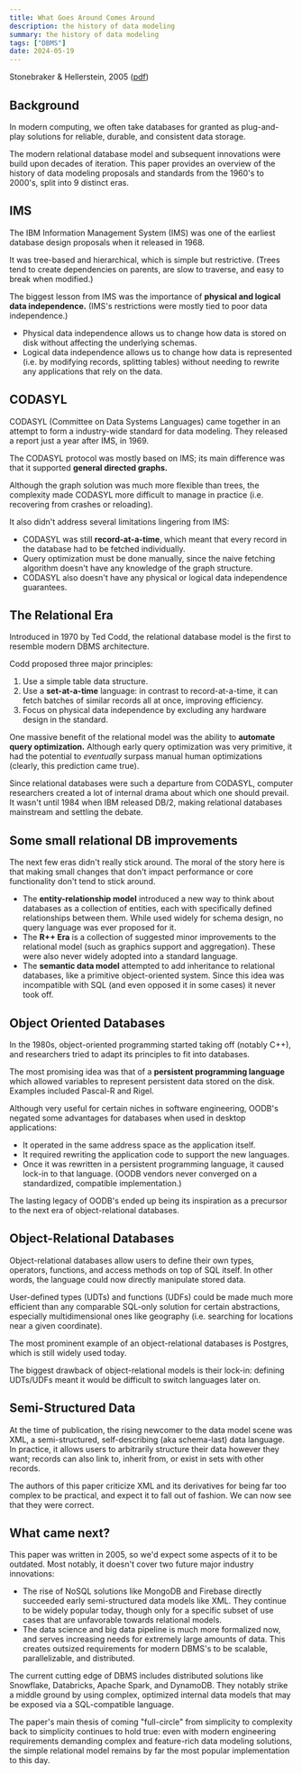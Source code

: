 ```yaml
---
title: What Goes Around Comes Around
description: the history of data modeling
summary: the history of data modeling
tags: ["DBMS"]
date: 2024-05-19
---
```


Stonebraker & Hellerstein, 2005 ([pdf](https://people.cs.umass.edu/~yanlei/courses/CS691LL-f06/papers/SH05.pdf))

## Background

In modern computing, we often take databases for granted as plug-and-play solutions for reliable, durable, and consistent data storage. 

The modern relational database model and subsequent innovations were build upon decades of iteration. This paper provides an overview of the history of data modeling proposals and standards from the 1960's to 2000's, split into 9 distinct eras.


## IMS

The IBM Information Management System (IMS) was one of the earliest database design proposals when it released in 1968. 

It was tree-based and hierarchical, which is simple but restrictive. (Trees tend to create dependencies on parents, are slow to traverse, and easy to break when modified.)

The biggest lesson from IMS was the importance of **physical and logical data independence.** (IMS's restrictions were mostly tied to poor data independence.)
 - Physical data independence allows us to change how data is stored on disk without affecting the underlying schemas.
 - Logical data independence allows us to change how data is represented (i.e. by modifying records, splitting tables) without needing to rewrite any applications that rely on the data.

## CODASYL

CODASYL (Committee on Data Systems Languages) came together in an attempt to form a industry-wide standard for data modeling. They released a report just a year after IMS, in 1969.

The CODASYL protocol was mostly based on IMS; its main difference was that it supported **general directed graphs.**

Although the graph solution was much more flexible than trees, the complexity made CODASYL more difficult to manage in practice (i.e. recovering from crashes or reloading).

It also didn't address several limitations lingering from IMS:
 - CODASYL was still **record-at-a-time**, which meant that every record in the database had to be fetched individually.
 - Query optimization must be done manually, since the naive fetching algorithm doesn't have any knowledge of the graph structure.
 - CODASYL also doesn't have any physical or logical data independence guarantees.

## The Relational Era
Introduced in 1970 by Ted Codd, the relational database model is the first to resemble modern DBMS architecture.

Codd proposed three major principles:
1. Use a simple table data structure.
2. Use a **set-at-a-time** language: in contrast to record-at-a-time, it can fetch batches of similar records all at once, improving efficiency.
3. Focus on physical data independence by excluding any hardware design in the standard.

One massive benefit of the relational model was the ability to **automate query optimization.** Although early query optimization was very primitive, it had the potential to *eventually* surpass manual human optimizations (clearly, this prediction came true).

Since relational databases were such a departure from CODASYL, computer researchers created a lot of internal drama about which one should prevail. It wasn't until 1984 when IBM released DB/2, making relational databases mainstream and settling the debate.


## Some small relational DB improvements

The next few eras didn't really stick around. The moral of the story here is that making small changes that don't impact performance or core functionality don't tend to stick around.

 - The **entity-relationship model** introduced a new way to think about databases as a collection of entities, each with specifically defined relationships between them. While used widely for schema design, no query language was ever proposed for it.
 - The **R++ Era** is a collection of suggested minor improvements to the relational model (such as graphics support and aggregation). These were also never widely adopted into a standard language.
 - The **semantic data model** attempted to add inheritance to relational databases, like a primitive object-oriented system. Since this idea was incompatible with SQL (and even opposed it in some cases) it never took off.

## Object Oriented Databases

In the 1980s, object-oriented programming started taking off (notably C++), and researchers tried to adapt its principles to fit into databases. 

The most promising idea was that of a **persistent programming language** which allowed variables to represent persistent data stored on the disk. Examples included Pascal-R and Rigel.

Although very useful for certain niches in software engineering, OODB's negated some advantages for databases when used in desktop applications:
 - It operated in the same address space as the application itself.
 - It required rewriting the application code to support the new languages.
 - Once it was rewritten in a persistent programming language, it caused lock-in to that language. (OODB vendors never converged on a standardized, compatible implementation.)

The lasting legacy of OODB's ended up being its inspiration as a precursor to the next era of object-relational databases.


## Object-Relational Databases

Object-relational databases allow users to define their own types, operators, functions, and access methods on top of SQL itself. In other words, the language could now directly manipulate stored data.

User-defined types (UDTs) and functions (UDFs) could be made much more efficient than any comparable SQL-only solution for certain abstractions, especially multidimensional ones like geography (i.e. searching for locations near a given coordinate).

The most prominent example of an object-relational databases is Postgres, which is still widely used today.

The biggest drawback of object-relational models is their lock-in: defining UDTs/UDFs meant it would be difficult to switch languages later on.

## Semi-Structured Data

At the time of publication, the rising newcomer to the data model scene was XML, a semi-structured, self-describing (aka schema-last) data language. In practice, it allows users to arbitrarily structure their data however they want; records can also link to, inherit from, or exist in sets with other records.

The authors of this paper criticize XML and its derivatives for being far too complex to be practical, and expect it to fall out of fashion. We can now see that they were correct.

## What came next?

This paper was written in 2005, so we'd expect some aspects of it to be outdated. Most notably, it doesn't cover two future major industry innovations:
 - The rise of NoSQL solutions like MongoDB and Firebase directly succeeded early semi-structured data models like XML. They continue to be widely popular today, though only for a specific subset of use cases that are unfavorable towards relational models.
 - The data science and big data pipeline is much more formalized now, and serves increasing needs for extremely large amounts of data. This creates outsized requirements for modern DBMS's to be scalable, parallelizable, and distributed. 
 
The current cutting edge of DBMS includes distributed solutions like Snowflake, Databricks, Apache Spark, and DynamoDB. They notably strike a middle ground by using complex, optimized internal data models that may be exposed via a SQL-compatible language.

The paper's main thesis of coming "full-circle" from simplicity to complexity back to simplicity continues to hold true: even with modern engineering requirements demanding complex and feature-rich data modeling solutions, the simple relational model remains by far the most popular implementation to this day.

